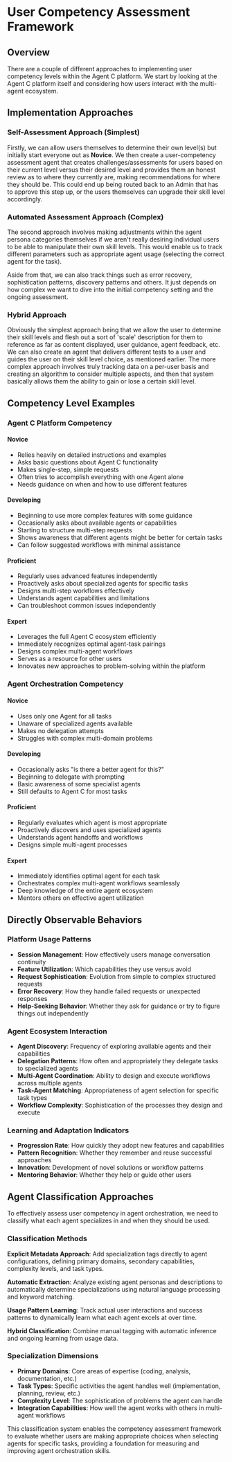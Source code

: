 # User Competency Assessment Framework

## Overview

There are a couple of different approaches to implementing user competency levels within the Agent C platform. We start by looking at the Agent C platform itself and considering how users interact with the multi-agent ecosystem.

## Implementation Approaches

### Self-Assessment Approach (Simplest)

Firstly, we can allow users themselves to determine their own level(s) but initially start everyone out as **Novice**. We then create a user-competency assessment agent that creates challenges/assessments for users based on their current level versus their desired level and provides them an honest review as to where they currently are, making recommendations for where they should be. This could end up being routed back to an Admin that has to approve this step up, or the users themselves can upgrade their skill level accordingly.

### Automated Assessment Approach (Complex)

The second approach involves making adjustments within the agent persona categories themselves if we aren't really desiring individual users to be able to manipulate their own skill levels. This would enable us to track different parameters such as appropriate agent usage (selecting the correct agent for the task).

Aside from that, we can also track things such as error recovery, sophistication patterns, discovery patterns and others. It just depends on how complex we want to dive into the initial competency setting and the ongoing assessment.

### Hybrid Approach

Obviously the simplest approach being that we allow the user to determine their skill levels and flesh out a sort of 'scale' description for them to reference as far as content displayed, user guidance, agent feedback, etc. We can also create an agent that delivers different tests to a user and guides the user on their skill level choice, as mentioned earlier. The more complex approach involves truly tracking data on a per-user basis and creating an algorithm to consider multiple aspects, and then that system basically allows them the ability to gain or lose a certain skill level.

## Competency Level Examples

### Agent C Platform Competency

#### **Novice**
- Relies heavily on detailed instructions and examples
- Asks basic questions about Agent C functionality
- Makes single-step, simple requests
- Often tries to accomplish everything with one Agent alone
- Needs guidance on when and how to use different features

#### **Developing**
- Beginning to use more complex features with some guidance
- Occasionally asks about available agents or capabilities
- Starting to structure multi-step requests
- Shows awareness that different agents might be better for certain tasks
- Can follow suggested workflows with minimal assistance

#### **Proficient**
- Regularly uses advanced features independently
- Proactively asks about specialized agents for specific tasks
- Designs multi-step workflows effectively
- Understands agent capabilities and limitations
- Can troubleshoot common issues independently

#### **Expert**
- Leverages the full Agent C ecosystem efficiently
- Immediately recognizes optimal agent-task pairings
- Designs complex multi-agent workflows
- Serves as a resource for other users
- Innovates new approaches to problem-solving within the platform

### Agent Orchestration Competency

#### **Novice**
- Uses only one Agent for all tasks
- Unaware of specialized agents available
- Makes no delegation attempts
- Struggles with complex multi-domain problems

#### **Developing**
- Occasionally asks "is there a better agent for this?"
- Beginning to delegate with prompting
- Basic awareness of some specialist agents
- Still defaults to Agent C for most tasks

#### **Proficient**
- Regularly evaluates which agent is most appropriate
- Proactively discovers and uses specialized agents
- Understands agent handoffs and workflows
- Designs simple multi-agent processes

#### **Expert**
- Immediately identifies optimal agent for each task
- Orchestrates complex multi-agent workflows seamlessly
- Deep knowledge of the entire agent ecosystem
- Mentors others on effective agent utilization

## Directly Observable Behaviors

### Platform Usage Patterns
- **Session Management**: How effectively users manage conversation continuity
- **Feature Utilization**: Which capabilities they use versus avoid
- **Request Sophistication**: Evolution from simple to complex structured requests
- **Error Recovery**: How they handle failed requests or unexpected responses
- **Help-Seeking Behavior**: Whether they ask for guidance or try to figure things out independently

### Agent Ecosystem Interaction
- **Agent Discovery**: Frequency of exploring available agents and their capabilities
- **Delegation Patterns**: How often and appropriately they delegate tasks to specialized agents
- **Multi-Agent Coordination**: Ability to design and execute workflows across multiple agents
- **Task-Agent Matching**: Appropriateness of agent selection for specific task types
- **Workflow Complexity**: Sophistication of the processes they design and execute

### Learning and Adaptation Indicators
- **Progression Rate**: How quickly they adopt new features and capabilities
- **Pattern Recognition**: Whether they remember and reuse successful approaches
- **Innovation**: Development of novel solutions or workflow patterns
- **Mentoring Behavior**: Whether they help or guide other users

## Agent Classification Approaches

To effectively assess user competency in agent orchestration, we need to classify what each agent specializes in and when they should be used.

### Classification Methods

**Explicit Metadata Approach**: Add specialization tags directly to agent configurations, defining primary domains, secondary capabilities, complexity levels, and task types.

**Automatic Extraction**: Analyze existing agent personas and descriptions to automatically determine specializations using natural language processing and keyword matching.

**Usage Pattern Learning**: Track actual user interactions and success patterns to dynamically learn what each agent excels at over time.

**Hybrid Classification**: Combine manual tagging with automatic inference and ongoing learning from usage data.

### Specialization Dimensions

- **Primary Domains**: Core areas of expertise (coding, analysis, documentation, etc.)
- **Task Types**: Specific activities the agent handles well (implementation, planning, review, etc.)
- **Complexity Level**: The sophistication of problems the agent can handle
- **Integration Capabilities**: How well the agent works with others in multi-agent workflows

This classification system enables the competency assessment framework to evaluate whether users are making appropriate choices when selecting agents for specific tasks, providing a foundation for measuring and improving agent orchestration skills.